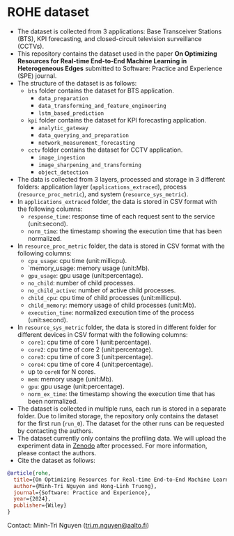 # ROHE dataset

- The dataset is collected from 3 applications: Base Transceiver Stations (BTS), KPI forecasting, and closed-circuit television surveillance (CCTVs).
- This repository contains the dataset used in the paper **On Optimizing Resources for Real-time End-to-End Machine Learning in Heterogeneous Edges** submitted to Software: Practice and Experience (SPE) journal.
- The structure of the dataset is as follows:
  - `bts` folder contains the dataset for BTS application.
    - `data_preparation` 
    - `data_transforming_and_feature_engineering`
    - `lstm_based_prediction`
  - `kpi` folder contains the dataset for KPI forecasting application.
    - `analytic_gateway`
    - `data_querying_and_preparation`
    - `network_measurement_forecasting`
  - `cctv` folder contains the dataset for CCTV application.
    - `image_ingestion`
    - `image_sharpening_and_transforming`
    - `object_detection`
- The data is collected from 3 layers, processed and storage in 3 different folders: application layer (`applications_extraced`), process (`resource_proc_metric`), and system (`resource_sys_metric`).
- In `applications_extraced` folder, the data is stored in CSV format with the following columns:
  - `response_time`: response time of each request sent to the service (unit:second).
  - `norm_time`: the timestamp showing the execution time that has been normalized.
- In `resource_proc_metric` folder, the data is stored in CSV format with the following columns:
  - `cpu_usage`: cpu time (unit:millicpu).
  - `memory_usage: memory usage (unit:Mb).
  - `gpu_usage`: gpu usage (unit:percentage).
  - `no_child`: number of child processes.
  - `no_child_active`: number of active child processes.
  - `child_cpu`: cpu time of child processes (unit:millicpu).
  - `child_memory`: memory usage of child processes (unit:Mb).
  - `execution_time`: normalized execution time of the process (unit:second).
- In `resource_sys_metric` folder, the data is stored in different folder for different devices in CSV format with the following columns:
  - `core1`: cpu time of core 1 (unit:percentage).
  - `core2`: cpu time of core 2 (unit:percentage).
  - `core3`: cpu time of core 3 (unit:percentage).
  - `core4`: cpu time of core 4 (unit:percentage).
  - up to `coreN` for N cores.
  - `mem`: memory usage (unit:Mb).
  - `gpu`: gpu usage (unit:percentage).
  - `norm_ex_time`: the timestamp showing the execution time that has been normalized.
- The dataset is collected in multiple runs, each run is stored in a separate folder. Due to limited storage, the repository only contains the dataset for the first run (`run_0`). The dataset for the other runs can be requested by contacting the authors.
- The dataset currently only contains the profiling data. We will upload the experiment data in [Zenodo](zenodo.org) after processed. For more information, please contact the authors.
- Cite the dataset as follows:
```bibtex
@article{rohe,
  title={On Optimizing Resources for Real-time End-to-End Machine Learning in Heterogeneous Edges},
  author={Minh-Tri Nguyen and Hong-Linh Truong},
  journal={Software: Practice and Experience},
  year={2024},
  publisher={Wiley}
}
```

Contact: Minh-Tri Nguyen (tri.m.nguyen@aalto.fi)